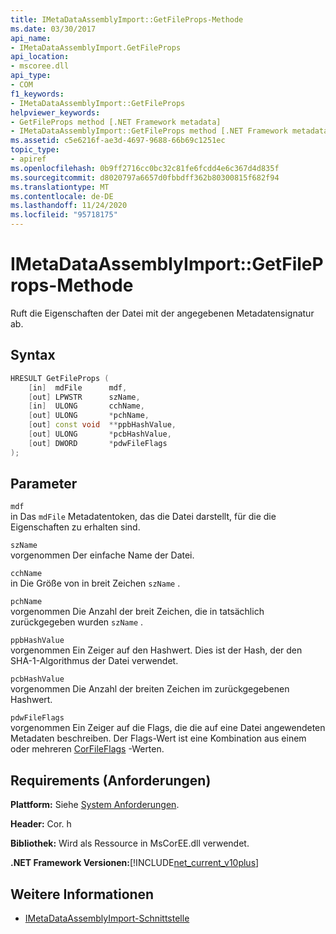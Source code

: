 ```yaml
---
title: IMetaDataAssemblyImport::GetFileProps-Methode
ms.date: 03/30/2017
api_name:
- IMetaDataAssemblyImport.GetFileProps
api_location:
- mscoree.dll
api_type:
- COM
f1_keywords:
- IMetaDataAssemblyImport::GetFileProps
helpviewer_keywords:
- GetFileProps method [.NET Framework metadata]
- IMetaDataAssemblyImport::GetFileProps method [.NET Framework metadata]
ms.assetid: c5e6216f-ae3d-4697-9688-66b69c1251ec
topic_type:
- apiref
ms.openlocfilehash: 0b9ff2716cc0bc32c81fe6fcdd4e6c367d4d835f
ms.sourcegitcommit: d8020797a6657d0fbbdff362b80300815f682f94
ms.translationtype: MT
ms.contentlocale: de-DE
ms.lasthandoff: 11/24/2020
ms.locfileid: "95718175"
---
```

# <a name="imetadataassemblyimportgetfileprops-method"></a>IMetaDataAssemblyImport::GetFileProps-Methode

Ruft die Eigenschaften der Datei mit der angegebenen Metadatensignatur ab.  
  
## <a name="syntax"></a>Syntax  
  
```cpp  
HRESULT GetFileProps (  
    [in]  mdFile      mdf,
    [out] LPWSTR      szName,
    [in]  ULONG       cchName,
    [out] ULONG       *pchName,
    [out] const void  **ppbHashValue,
    [out] ULONG       *pcbHashValue,
    [out] DWORD       *pdwFileFlags  
);  
```  
  
## <a name="parameters"></a>Parameter  

 `mdf`  
 in Das `mdFile` Metadatentoken, das die Datei darstellt, für die die Eigenschaften zu erhalten sind.  
  
 `szName`  
 vorgenommen Der einfache Name der Datei.  
  
 `cchName`  
 in Die Größe von in breit Zeichen `szName` .  
  
 `pchName`  
 vorgenommen Die Anzahl der breit Zeichen, die in tatsächlich zurückgegeben wurden `szName` .  
  
 `ppbHashValue`  
 vorgenommen Ein Zeiger auf den Hashwert. Dies ist der Hash, der den SHA-1-Algorithmus der Datei verwendet.  
  
 `pcbHashValue`  
 vorgenommen Die Anzahl der breiten Zeichen im zurückgegebenen Hashwert.  
  
 `pdwFileFlags`  
 vorgenommen Ein Zeiger auf die Flags, die die auf eine Datei angewendeten Metadaten beschreiben. Der Flags-Wert ist eine Kombination aus einem oder mehreren [CorFileFlags](corfileflags-enumeration.md) -Werten.  
  
## <a name="requirements"></a>Requirements (Anforderungen)  

 **Plattform:** Siehe [System Anforderungen](../../get-started/system-requirements.md).  
  
 **Header:** Cor. h  
  
 **Bibliothek:** Wird als Ressource in MsCorEE.dll verwendet.  
  
 **.NET Framework Versionen:**[!INCLUDE[net_current_v10plus](../../../../includes/net-current-v10plus-md.md)]  
  
## <a name="see-also"></a>Weitere Informationen

- [IMetaDataAssemblyImport-Schnittstelle](imetadataassemblyimport-interface.md)
